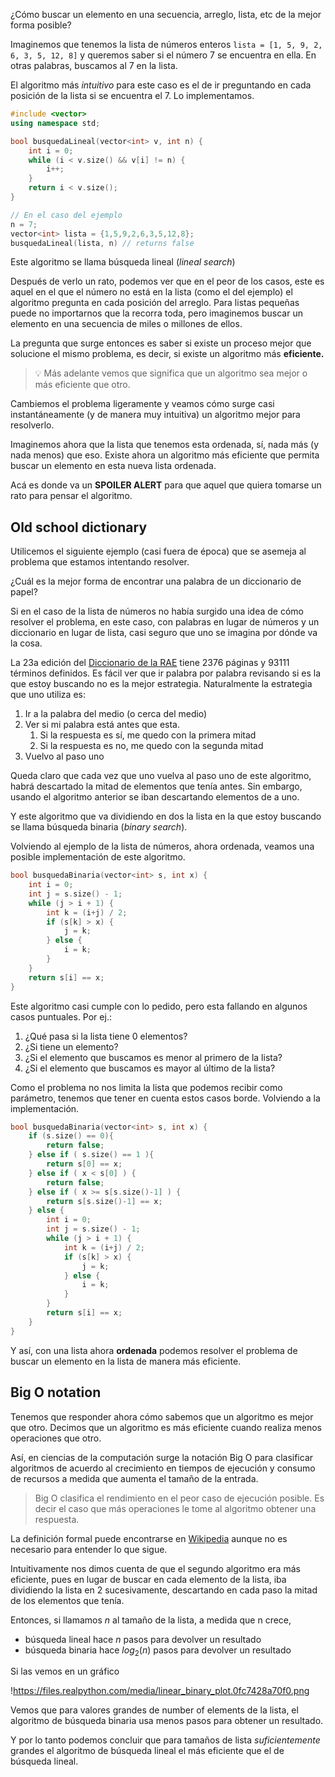 [title]: <> (Searching Algorithms)
[category]: <> (algoritmos)
[date]: <> (2022/06/02)
[pandoc]: <> (--mathjax)

¿Cómo buscar un elemento en una secuencia, arreglo, lista, etc de la mejor forma posible?

Imaginemos que tenemos la lista de números enteros `lista = [1, 5, 9, 2, 6, 3, 5, 12, 8]` y queremos saber si el número 7 se encuentra en ella. En otras palabras, buscamos al 7 en la lista.

El algoritmo más _intuitivo_ para este caso es el de ir preguntando en cada posición de la lista si se encuentra el 7. Lo implementamos.

```cpp
#include <vector>
using namespace std;

bool busquedaLineal(vector<int> v, int n) {
	int i = 0;
	while (i < v.size() && v[i] != n) {
		i++;
	}
	return i < v.size();
}

// En el caso del ejemplo
n = 7;
vector<int> lista = {1,5,9,2,6,3,5,12,8};
busquedaLineal(lista, n) // returns false
```

Este algoritmo se llama búsqueda lineal (_lineal search_)

Después de verlo un rato, podemos ver que en el peor de los casos, este es aquel en el que el número no está en la lista (como el del ejemplo) el algoritmo pregunta en cada posición del arreglo. Para listas pequeñas puede no importarnos que la recorra toda, pero imaginemos buscar un elemento en una secuencia de miles o millones de ellos.

La pregunta que surge entonces es saber si existe un proceso mejor que solucione el mismo problema, es decir, si existe un algoritmo más **eficiente.**

> 💡 Más adelante vemos que significa que un algoritmo sea mejor o más eficiente que otro.

Cambiemos el problema ligeramente y veamos cómo surge casi instantáneamente (y de manera muy intuitiva) un algoritmo mejor para resolverlo.

Imaginemos ahora que la lista que tenemos esta ordenada, sí, nada más (y nada menos) que eso. Existe ahora un algoritmo más eficiente que permita buscar un elemento en esta nueva lista ordenada.

Acá es donde va un **SPOILER ALERT** para que aquel que quiera tomarse un rato para pensar el algoritmo.

## Old school dictionary

Utilicemos el siguiente ejemplo (casi fuera de época) que se asemeja al problema que estamos intentando resolver.

¿Cuál es la mejor forma de encontrar una palabra de un diccionario de papel?

Si en el caso de la lista de números no había surgido una idea de cómo resolver el problema, en este caso, con palabras en lugar de números y un diccionario en lugar de lista, casi seguro que uno se imagina por dónde va la cosa.

La 23a edición del [Diccionario de la RAE](https://es.wikipedia.org/wiki/Diccionario_de_la_lengua_espa%C3%B1ola#cite_note-10) tiene 2376 páginas y 93111 términos definidos. Es fácil ver que ir palabra por palabra revisando si es la que estoy buscando no es la mejor estrategia. Naturalmente la estrategia que uno utiliza es:

1. Ir a la palabra del medio (o cerca del medio)
2. Ver si mi palabra está antes que esta.
   1. Si la respuesta es sí, me quedo con la primera mitad
   2. Si la respuesta es no, me quedo con la segunda mitad
3. Vuelvo al paso uno

Queda claro que cada vez que uno vuelva al paso uno de este algoritmo, habrá descartado la mitad de elementos que tenía antes. Sin embargo, usando el algoritmo anterior se iban descartando elementos de a uno.

Y este algoritmo que va dividiendo en dos la lista en la que estoy buscando se llama búsqueda binaria (_binary search_).

Volviendo al ejemplo de la lista de números, ahora ordenada, veamos una posible implementación de este algoritmo.

```cpp
bool busquedaBinaria(vector<int> s, int x) {
	int i = 0;
	int j = s.size() - 1;
	while (j > i + 1) {
		int k = (i+j) / 2;
		if (s[k] > x) {
			j = k;
		} else {
			i = k;
		}
	}
	return s[i] == x;
}
```

Este algoritmo casi cumple con lo pedido, pero esta fallando en algunos casos puntuales. Por ej.:

1. ¿Qué pasa si la lista tiene 0 elementos?
2. ¿Si tiene un elemento?
3. ¿Si el elemento que buscamos es menor al primero de la lista?
4. ¿Si el elemento que buscamos es mayor al último de la lista?

Como el problema no nos limita la lista que podemos recibir como parámetro, tenemos que tener en cuenta estos casos borde. Volviendo a la implementación.

```cpp
bool busquedaBinaria(vector<int> s, int x) {
	if (s.size() == 0){
		return false;
	} else if ( s.size() == 1 ){
		return s[0] == x;
	} else if ( x < s[0] ) {
		return false;
	} else if ( x >= s[s.size()-1] ) {
		return s[s.size()-1] == x;
	} else {
		int i = 0;
		int j = s.size() - 1;
		while (j > i + 1) {
			int k = (i+j) / 2;
			if (s[k] > x) {
				j = k;
			} else {
				i = k;
			}
		}
		return s[i] == x;
	}
}
```

Y así, con una lista ahora **ordenada** podemos resolver el problema de buscar un elemento en la lista de manera más eficiente.

## Big O notation

Tenemos que responder ahora cómo sabemos que un algoritmo es mejor que otro. Decimos que un algoritmo es más eficiente cuando realiza menos operaciones que otro.

Así, en ciencias de la computación surge la notación Big O para clasificar algoritmos de acuerdo al crecimiento en tiempos de ejecución y consumo de recursos a medida que aumenta el tamaño de la entrada.

> Big O clasifica el rendimiento en el peor caso de ejecución posible. Es decir el caso que más operaciones le tome al algoritmo obtener una respuesta.

La definición formal puede encontrarse en [Wikipedia](https://en.wikipedia.org/wiki/Big_O_notation#Formal_definition) aunque no es necesario para entender lo que sigue.

Intuitivamente nos dimos cuenta de que el segundo algoritmo era más eficiente, pues en lugar de buscar en cada elemento de la lista, iba dividiendo la lista en 2 sucesivamente, descartando en cada paso la mitad de los elementos que tenía.

Entonces, si llamamos $n$ al tamaño de la lista, a medida que n crece,

- búsqueda lineal hace $n$ pasos para devolver un resultado
- búsqueda binaria hace $log_2(n)$ pasos para devolver un resultado

Si las vemos en un gráfico

!https://files.realpython.com/media/linear_binary_plot.0fc7428a70f0.png

Vemos que para valores grandes de number of elements de la lista, el algoritmo de búsqueda binaria usa menos pasos para obtener un resultado.

Y por lo tanto podemos concluir que para tamaños de lista _suficientemente_ grandes el algoritmo de búsqueda lineal el más eficiente que el de búsqueda lineal.
